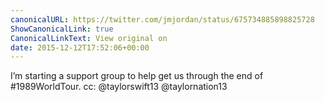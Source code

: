 ```yaml
---
canonicalURL: https://twitter.com/jmjordan/status/675734885898825728
ShowCanonicalLink: true
CanonicalLinkText: View original on
date: 2015-12-12T17:52:06+00:00
---
```

I’m starting a support group to help get us through the end of #1989WorldTour. cc: @taylorswift13 @taylornation13